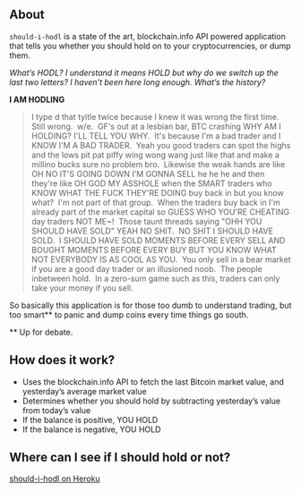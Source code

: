 ## About
`should-i-hodl` is a state of the art, blockchain.info API powered application that tells you whether you should hold on to your cryptocurrencies, or dump them.


*What’s HODL? I understand it means HOLD but why do we switch up the last two letters? I haven’t been here long enough. What’s the history?*


**I AM HODLING**

> I type d that tyitle twice because I knew it was wrong the first time.  Still wrong.  w/e.  GF's out at a lesbian bar, BTC crashing WHY AM I HOLDING? I'LL TELL YOU WHY.  It's because I'm a bad trader and I KNOW I'M A BAD TRADER.  Yeah you good traders can spot the highs and the lows pit pat piffy wing wong wang just like that and make a millino bucks sure no problem bro.  Likewise the weak hands are like OH NO IT'S GOING DOWN I'M GONNA SELL he he he and then they're like OH GOD MY ASSHOLE when the SMART traders who KNOW WHAT THE FUCK THEY'RE DOING buy back in but you know what?  I'm not part of that group.  When the traders buy back in I'm already part of the market capital so GUESS WHO YOU'RE CHEATING day traders NOT ME~!  Those taunt threads saying "OHH YOU SHOULD HAVE SOLD" YEAH NO SHIT.  NO SHIT I SHOULD HAVE SOLD.  I SHOULD HAVE SOLD MOMENTS BEFORE EVERY SELL AND BOUGHT MOMENTS BEFORE EVERY BUY BUT YOU KNOW WHAT NOT EVERYBODY IS AS COOL AS YOU.  You only sell in a bear market if you are a good day trader or an illusioned noob.  The people inbetween hold.  In a zero-sum game such as this, traders can only take your money if you sell.


So basically this application is for those too dumb to understand trading, but too smart** to panic and dump coins every time things go south.

** Up for debate.

## How does it work?
* Uses the blockchain.info API to fetch the last Bitcoin market value, and yesterday’s average market value
* Determines whether you should hold by subtracting yesterday’s value from today’s value
* If the balance is positive, YOU HOLD
* If the balance is negative, YOU HOLD

## Where can I see if I should hold or not?
[should-i-hodl on Heroku](https://should-i-hodl.herokuapp.com/)
